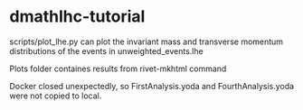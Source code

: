 # dmathlhc-tutorial

scripts/plot_lhe.py can plot the invariant mass and transverse momentum distributions of the events in unweighted_events.lhe

Plots folder containes results from rivet-mkhtml command

Docker closed unexpectedly, so FirstAnalysis.yoda and FourthAnalysis.yoda were not copied to local.
